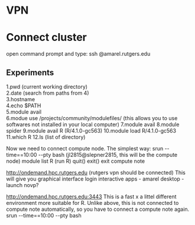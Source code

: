 
# VPN

# Connect cluster
open command prompt and type:
ssh <jl2815>@amarel.rutgers.edu

## Experiments
1.pwd (current working directory)   
2.date (search from paths from 4)   
3.hostname   
4.echo $PATH    
5.module avail   
6.modue use /projects/community/modulefiles/      (this allows you to use softwares not installed in your local computer)
7.module avail
8.module spider
9.module avail R        (R/4.1.0-gc563)
10.module load R/4.1.0-gc563
11.which R
12.ls (list of directory)

Now we need to connect compute node. The simplest way:
srun --time==10:00 --pty bash           (jl2815@slepner2815, this will be the compute node)
module list
R  (run R)
quit()
exit()   exit compute note

http://ondemand.hpc.rutgers.edu      (rutgers vpn should be connected) This will give you graphical interface
login 
interactive apps - amarel desktop - launch novp?

http://ondemand.hpc.rutgers.edu:3443
This is a fast x a littel different environment more suitable for R. Unlike above, this is not connected to compute note automatically, so you have to connect a compute note again.
srun --time==10:00 --pty bash







